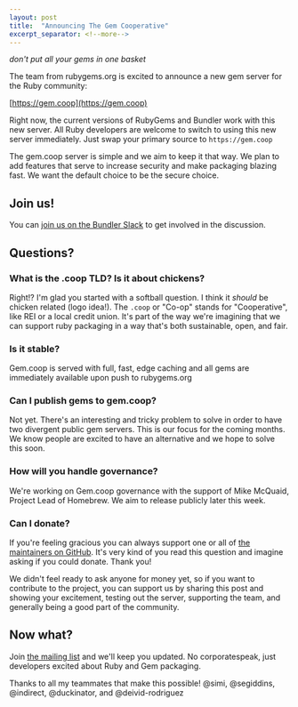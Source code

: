 ```yaml
---
layout: post
title:  "Announcing The Gem Cooperative"
excerpt_separator: <!--more-->
---
```


_don't put all your gems in one basket_

The team from rubygems.org is excited to announce a new gem server for the Ruby community:

[https://gem.coop](https://gem.coop)

Right now, the current versions of RubyGems and Bundler work with this new server. All Ruby developers are welcome to switch to using this new server immediately. Just swap your primary source to `https://gem.coop`

The gem.coop server is simple and we aim to keep it that way. We plan to add features that serve to increase security and make packaging blazing fast. We want the default choice to be the secure choice.

## Join us!

You can [join us on the Bundler Slack](https://join.slack.com/t/bundler/shared_invite/zt-3ey89pd2b-gM4LAB8Xr921Ki_SEKAx4w) to get involved in the discussion.

## Questions?

<!--more-->

### What is the .coop TLD? Is it about chickens?

Right!? I'm glad you started with a softball question. I think it _should_ be chicken related (logo idea!). The `.coop` or "Co-op" stands for "Cooperative", like REI or a local credit union. It's part of the way we're imagining that we can support ruby packaging in a way that's both sustainable, open, and fair.

### Is it stable?

Gem.coop is served with full, fast, edge caching and all gems are immediately available upon push to rubygems.org

### Can I publish gems to gem.coop?

Not yet. There's an interesting and tricky problem to solve in order to have two divergent public gem servers. This is our focus for the coming months. We know people are excited to have an alternative and we hope to solve this soon.

### How will you handle governance?

We're working on Gem.coop governance with the support of Mike McQuaid, Project Lead of Homebrew. We aim to release publicly later this week.

### Can I donate?

If you're feeling gracious you can always support one or all of [the maintainers on GitHub](https://github.com/orgs/gem-coop/people). It's very kind of you read this question and imagine asking if you could donate. Thank you!

We didn't feel ready to ask anyone for money yet, so if you want to contribute to the project, you can support us by sharing this post and showing your excitement, testing out the server, supporting the team, and generally being a good part of the community.

## Now what?

Join [the mailing list](https://gem.coop) and we'll keep you updated. No corporatespeak, just developers excited about Ruby and Gem packaging.

Thanks to all my teammates that make this possible!
@simi, @segiddins, @indirect, @duckinator, and @deivid-rodriguez
